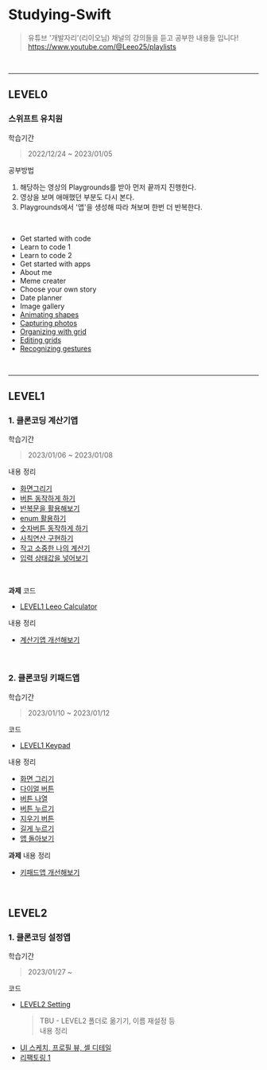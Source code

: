 # Studying-Swift
> 유튜브 '개발자리'(리이오님) 채널의 강의들을 듣고 공부한 내용들 입니다!  
https://www.youtube.com/@Leeo25/playlists  

<br>

*** 
## LEVEL0
### 스위프트 유치원
학습기간
> 2022/12/24 ~ 2023/01/05

공부방법
1. 해당하는 영상의 Playgrounds를 받아 먼저 끝까지 진행한다.
2. 영상을 보며 애매했던 부분도 다시 본다.
3. Playgrounds에서 '앱'을 생성해 따라 쳐보며 한번 더 반복한다.

<br>

- Get started with code
- Learn to code 1
- Learn to code 2
- Get started with apps
- About me 
- Meme creater
- Choose your own story
- Date planner
- Image gallery
- [Animating shapes](https://github.com/mosiccan/studying-swift/blob/main/LEVEL0/animating_shapes/animating_shapes.md)
- [Capturing photos](https://github.com/mosiccan/studying-swift/blob/main/LEVEL0/capturing_photo/capturing_photo.md)
- [Organizing with grid](https://github.com/mosiccan/studying-swift/blob/main/LEVEL0/organizing_with_grid/organizing_with_grid.md)
- [Editing grids](https://github.com/mosiccan/studying-swift/blob/main/LEVEL0/editing_grids/editing_grids.md)
- [Recognizing gestures](https://github.com/mosiccan/studying-swift/blob/main/LEVEL0/recognizing_gestures/recognizing_gestures.md)

<br>

***

## LEVEL1
### 1. 클론코딩 계산기앱
학습기간
> 2023/01/06 ~ 2023/01/08  
  
내용 정리
- [화면그리기](https://github.com/mosiccan/studying-swift/blob/main/LEVEL1/LEVEL1-Leeo-Calculator/level1-leeo-calculator.md#%ED%99%94%EB%A9%B4%EA%B7%B8%EB%A6%AC%EA%B8%B0)
- [버튼 동작하게 하기](https://github.com/mosiccan/studying-swift/blob/main/LEVEL1/LEVEL1-Leeo-Calculator/level1-leeo-calculator.md#%EB%B2%84%ED%8A%BC-%EB%8F%99%EC%9E%91%ED%95%98%EA%B2%8C-%ED%95%98%EA%B8%B0)
- [반복문을 활용해보기](https://github.com/mosiccan/studying-swift/blob/main/LEVEL1/LEVEL1-Leeo-Calculator/level1-leeo-calculator.md#%EB%B0%98%EB%B3%B5%EB%AC%B8%EC%9D%84-%ED%99%9C%EC%9A%A9%ED%95%B4%EB%B3%B4%EA%B8%B0)
- [enum 활용하기](https://github.com/mosiccan/studying-swift/blob/main/LEVEL1/LEVEL1-Leeo-Calculator/level1-leeo-calculator.md#enum-%ED%99%9C%EC%9A%A9%ED%95%98%EA%B8%B0)
- [숫자버튼 동작하게 하기](https://github.com/mosiccan/studying-swift/blob/main/LEVEL1/LEVEL1-Leeo-Calculator/level1-leeo-calculator.md#%EC%88%AB%EC%9E%90%EB%B2%84%ED%8A%BC-%EB%8F%99%EC%9E%91%ED%95%98%EA%B2%8C-%ED%95%98%EA%B8%B0)
- [사칙연산 구현하기](https://github.com/mosiccan/studying-swift/blob/main/LEVEL1/LEVEL1-Leeo-Calculator/level1-leeo-calculator.md#%EC%82%AC%EC%B9%99%EC%97%B0%EC%82%B0-%EA%B5%AC%ED%98%84%ED%95%98%EA%B8%B0)
- [작고 소중한 나의 계산기](https://github.com/mosiccan/studying-swift/blob/main/LEVEL1/LEVEL1-Leeo-Calculator/level1-leeo-calculator.md#%EC%9E%91%EA%B3%A0-%EC%86%8C%EC%A4%91%ED%95%9C-%EB%82%98%EC%9D%98-%EA%B3%84%EC%82%B0%EA%B8%B0)
- [입력 상태값을 넣어보기](https://github.com/mosiccan/studying-swift/blob/main/LEVEL1/LEVEL1-Leeo-Calculator/level1-leeo-calculator.md#%EC%9E%85%EB%A0%A5-%EC%83%81%ED%83%9C%EA%B0%92%EC%9D%84-%EB%84%A3%EC%96%B4%EB%B3%B4%EA%B8%B0)

<br>

**과제**
코드 
- [LEVEL1 Leeo Calculator](https://github.com/mosiccan/studying-swift/tree/main/LEVEL1/LEVEL1-Leeo-Calculator/LEVEL1-LeeoCalculator)  
  
내용 정리
- [계산기앱 개선해보기](https://github.com/mosiccan/studying-swift/blob/main/LEVEL1/LEVEL1-Leeo-Calculator/level1-improve-leeo-calculator.md)  


<br>

### 2. 클론코딩 키패드앱
학습기간
> 2023/01/10 ~ 2023/01/12  

코드  
- [LEVEL1 Keypad](https://github.com/mosiccan/studying-swift/tree/main/LEVEL1/LEVEL1-Keypad/LEVEL1-Keypad)    

내용 정리
- [화면 그리기](https://github.com/mosiccan/studying-swift/blob/main/LEVEL1/LEVEL1-Keypad/level1-keypad.md#%ED%99%94%EB%A9%B4-%EA%B7%B8%EB%A6%AC%EA%B8%B0)
- [다이얼 버튼](https://github.com/mosiccan/studying-swift/blob/main/LEVEL1/LEVEL1-Keypad/level1-keypad.md#%EB%8B%A4%EC%9D%B4%EC%96%BC-%EB%B2%84%ED%8A%BC)
- [버튼 나열](https://github.com/mosiccan/studying-swift/blob/main/LEVEL1/LEVEL1-Keypad/level1-keypad.md#%EB%B2%84%ED%8A%BC-%EB%82%98%EC%97%B4)
- [버튼 누르기](https://github.com/mosiccan/studying-swift/blob/main/LEVEL1/LEVEL1-Keypad/level1-keypad.md#%EB%B2%84%ED%8A%BC-%EB%88%84%EB%A5%B4%EA%B8%B0)
- [지우기 버튼](https://github.com/mosiccan/studying-swift/blob/main/LEVEL1/LEVEL1-Keypad/level1-keypad.md#%EC%A7%80%EC%9A%B0%EA%B8%B0-%EB%B2%84%ED%8A%BC)
- [길게 누르기](https://github.com/mosiccan/studying-swift/blob/main/LEVEL1/LEVEL1-Keypad/level1-keypad.md#%EA%B8%B8%EA%B2%8C-%EB%88%84%EB%A5%B4%EA%B8%B0)
- [앱 돌아보기](https://github.com/mosiccan/studying-swift/blob/main/LEVEL1/LEVEL1-Keypad/level1-keypad.md#%EC%95%B1-%EB%8F%8C%EC%95%84%EB%B3%B4%EA%B8%B0)

**과제**
내용 정리
- [키패드앱 개선해보기](https://github.com/mosiccan/studying-swift/blob/main/LEVEL1/LEVEL1-Keypad/level1-improve-keypad.md)


<br>

## LEVEL2
### 1. 클론코딩 설정앱
학습기간
> 2023/01/27 ~   
  
코드
- [LEVEL2 Setting](https://github.com/mosiccan/studying-swift/tree/main/LEVEL2/LEVEL2-Setting)    
  > TBU - LEVEL2 폴더로 옮기기, 이름 재설정 등  
내용 정리
- [UI 스케치, 프로필 뷰, 셀 디테일](https://github.com/mosiccan/studying-swift/blob/main/LEVEL2/LEVEL2-Setting/level2-setting.md#ui-%EC%8A%A4%EC%BC%80%EC%B9%98-%ED%94%84%EB%A1%9C%ED%95%84-%EB%B7%B0-%EC%85%80-%EB%94%94%ED%85%8C%EC%9D%BC)
- [리팩토링 1](https://github.com/mosiccan/studying-swift/blob/main/LEVEL2/LEVEL2-Setting/level2-setting.md#%EB%A6%AC%ED%8C%A9%ED%86%A0%EB%A7%81-1)
